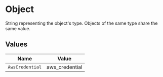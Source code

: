 # Object

String representing the object's type. Objects of the same type share the same value.



## Values

| Name            | Value           |
| --------------- | --------------- |
| `AwsCredential` | aws_credential  |